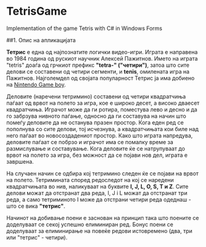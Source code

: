 TetrisGame
===================

Implementation of the game Tetris with C# in Windows Forms




##1. Опис на апликацијата

**Тетрис** е една од најпознатите логички видео-игри. Играта е направена во 1984 година од рускиот научник Алексей Пажитнов. Името на играта "tetris" доаѓа од грчкиот префикс **"tetra-" ("четири")**, затоа што сите делови се составени од четири сегменти, и **tenis**, омилената игра на Пажитнов. Најголемдел од својата популарност Тетрис ја има добиено на [Nintendo Game boy](https://en.wikipedia.org/wiki/Game_Boy).

Деловите (наречени тетримино) составени од четири квадратчиња паѓаат од врвот на полето за игра, кое е широко десет, а високо дваесет квадратчиња. Играчот може да ги ротира, поместува лево и десно и да го забрзува нивното паѓање, односно да ги составува на начин што помеѓу деловите да не останува празен простор. 
Кога еден ред се пополнува со сите делови, тој исчезнува, а квадратчињата кои биле над него паѓаат во новосоздадениот простор. 
Како што играта напредува, деловите паѓаат се побрзо и играчот има се помалку време за размислување и составување. Кога деловите ќе се натрупуваат до врвот на полето за игра, без можност да се појави нов дел, играта е завршена.


На случаен начин се одбира кој тетримино следен ќе се појави на врвот на полето. Тетримината според редоследот на кој се наредени квадратчињата во нив, наликуваат на буквите **I, J, L, O, S, T и Z**. Сите делови можат да отстранат два реда, I, J i L можат да отстранат три реда, а само тетриминото I може да отстрани четири реда одеднаш - што се вика **"тетрис"**. 

Начинот на добивање поени е заснован на принцип така што поените се доделуваат се секој успешно елиминиран ред. Бонус поени се доделуваат за елиминирање на повеќе редови истовремено (два, три или "тетрис" - четири).
